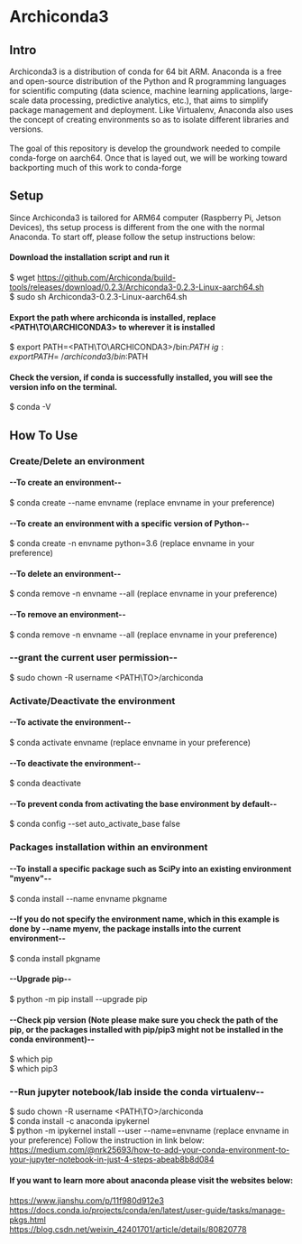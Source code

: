 # Archiconda3

## Intro

Archiconda3 is a distribution of conda for 64 bit ARM. Anaconda is a free and open-source distribution of the Python and R programming languages for scientific computing (data science, machine learning applications, large-scale data processing, predictive analytics, etc.), that aims to simplify package management and deployment. Like Virtualenv, Anaconda also uses the concept of creating environments so as to isolate different libraries and versions. \
 \
The goal of this repository is develop the groundwork needed to compile conda-forge on aarch64. Once that is layed out, we will be working toward backporting much of this work to conda-forge

## Setup

Since Archiconda3 is tailored for ARM64 computer (Raspberry Pi, Jetson Devices), ths setup process is different from the one with the normal Anaconda. To start off, please follow the setup instructions below:

#### Download the installation script and run it
$ wget https://github.com/Archiconda/build-tools/releases/download/0.2.3/Archiconda3-0.2.3-Linux-aarch64.sh \
$ sudo sh Archiconda3-0.2.3-Linux-aarch64.sh

#### Export the path where archiconda is installed, replace <PATH\TO\ARCHICONDA3> to wherever it is installed
$ export PATH=<PATH\TO\ARCHICONDA3>/bin:$PATH \
ig:  export PATH=~/archiconda3/bin:$PATH

#### Check the version, if conda is successfully installed, you will see the version info on the terminal.
$ conda -V

## How To Use

### Create/Delete an environment

#### --To create an environment--

$ conda create --name envname (replace envname in your preference)

#### --To create an environment with a specific version of Python--

$ conda create -n envname python=3.6 (replace envname in your preference)
 
#### --To delete an environment--

$ conda remove -n envname --all (replace envname in your preference)

#### --To remove an environment--

$ conda remove -n envname --all (replace envname in your preference)

### --grant the current user permission--

$ sudo chown -R username <PATH\TO>/archiconda

### Activate/Deactivate the environment

#### --To activate the environment--

$ conda activate envname (replace envname in your preference)

#### --To deactivate the environment--

$ conda deactivate

#### --To prevent conda from activating the base environment by default--

$ conda config --set auto_activate_base false

### Packages installation within an environment

#### --To install a specific package such as SciPy into an existing environment "myenv"--

$ conda install --name envname pkgname

#### --If you do not specify the environment name, which in this example is done by --name myenv, the package installs into the current environment--

$ conda install pkgname

#### --Upgrade pip--

$ python -m pip install --upgrade pip

#### --Check pip version (Note please make sure you check the path of the pip, or the packages installed with pip/pip3 might not be installed in the conda environment)--

$ which pip \
$ which pip3

### --Run jupyter notebook/lab inside the conda virtualenv--

$ sudo chown -R username <PATH\TO>/archiconda \
$ conda install -c anaconda ipykernel \
$ python -m ipykernel install --user --name=envname (replace envname in your preference)
Follow the instruction in link below: \
https://medium.com/@nrk25693/how-to-add-your-conda-environment-to-your-jupyter-notebook-in-just-4-steps-abeab8b8d084

 
#### If you want to learn more about anaconda please visit the websites below:

https://www.jianshu.com/p/11f980d912e3 \
https://docs.conda.io/projects/conda/en/latest/user-guide/tasks/manage-pkgs.html \
https://blog.csdn.net/weixin_42401701/article/details/80820778

